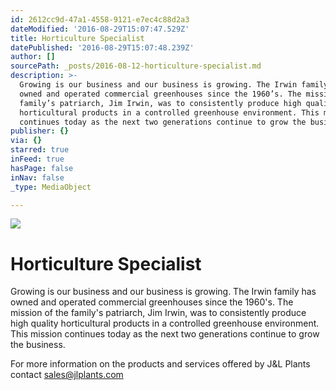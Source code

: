```yaml
---
id: 2612cc9d-47a1-4558-9121-e7ec4c88d2a3
dateModified: '2016-08-29T15:07:47.529Z'
title: Horticulture Specialist
datePublished: '2016-08-29T15:07:48.239Z'
author: []
sourcePath: _posts/2016-08-12-horticulture-specialist.md
description: >-
  Growing is our business and our business is growing. The Irwin family has
  owned and operated commercial greenhouses since the 1960’s. The mission of the
  family’s patriarch, Jim Irwin, was to consistently produce high quality
  horticultural products in a controlled greenhouse environment. This mission
  continues today as the next two generations continue to grow the business.
publisher: {}
via: {}
starred: true
inFeed: true
hasPage: false
inNav: false
_type: MediaObject

---
```

![](https://the-grid-user-content.s3-us-west-2.amazonaws.com/7098bb74-a77a-4ac0-a552-540ba2f711d3.jpg)

# Horticulture Specialist

Growing is our business and our business is growing. The Irwin family has owned and operated commercial greenhouses since the 1960's. The mission of the family's patriarch, Jim Irwin, was to consistently produce high quality horticultural products in a controlled greenhouse environment. This mission continues today as the next two generations continue to grow the business.

For more information on the products and services offered by J&L Plants contact sales@jlplants.com